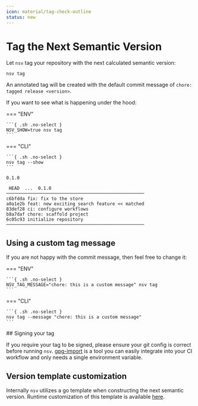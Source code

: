```yaml
---
icon: material/tag-check-outline
status: new
---
```


# Tag the Next Semantic Version

Let `nsv` tag your repository with the next calculated semantic version:

```{ .sh .no-select }
nsv tag
```

An annotated tag will be created with the default commit message of `chore: tagged release <version>`.

If you want to see what is happening under the hood:

=== "ENV"

    ```{ .sh .no-select }
    NSV_SHOW=true nsv tag
    ```

=== "CLI"

    ```{ .sh .no-select }
    nsv tag --show
    ```

```{ .text .no-select .no-copy }
0.1.0

 HEAD  ...  0.1.0
────────────────────────────────────────────────────
c6bfdda fix: fix to the store
a0a1e2b feat: new exciting search feature << matched
83def28 ci: configure workflows
b8a7daf chore: scaffold project
6c05c93 initialize repository
────────────────────────────────────────────────────
```

## Using a custom tag message

If you are not happy with the commit message, then feel free to change it:

=== "ENV"

    ```{ .sh .no-select }
    NSV_TAG_MESSAGE="chore: this is a custom message" nsv tag
    ```

=== "CLI"

    ```{ .sh .no-select }
    nsv tag --message "chore: this is a custom message"
    ```

## Signing your tag

If you require your tag to be signed, please ensure your git config is correct before running `nsv`. [gpg-import](https://github.com/purpleclay/gpg-import) is a tool you can easily integrate into your CI workflow and only needs a single environment variable.

## Version template customization

Internally `nsv` utilizes a go template when constructing the next semantic version. Runtime customization of this template is available [here](./next-version.md#version-template-customization).
